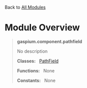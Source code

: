 Back to [All Modules](https://github.com/pyrustic/gaspium/blob/master/docs/modules/README.md#readme)

# Module Overview

> **gaspium.component.pathfield**
> 
> No description
>
> **Classes:** &nbsp; [PathField](https://github.com/pyrustic/gaspium/blob/master/docs/modules/content/gaspium.component.pathfield/content/classes/PathField.md#class-pathfield)
>
> **Functions:** &nbsp; None
>
> **Constants:** &nbsp; None
